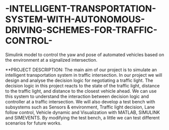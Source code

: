 # -INTELLIGENT-TRANSPORTATION-SYSTEM-WITH-AUTONOMOUS-DRIVING-SCHEMES-FOR-TRAFFIC-CONTROL-
Simulink model to control the yaw and pose of automated vehicles based on the environment at a signalized intersection.


**PROJECT DESCRIPTION:
The main aim of our project is to simulate an intelligent transportation system in traffic intersection. In our project we will design and analyse the decision logic for negotiating a traffic light. The decision logic in this project reacts to the state of the traffic light, distance to the traffic light, and distance to the closest vehicle ahead. We can use this system to understand the interaction between decision logic and controller at a traffic intersection. We will also develop a test bench with subsystems such as Sensors & environment, Traffic light decision, Lane follow control, Vehicle dynamic and Visualization with MATLAB, SIMULINK and SIMEVENTS. By modifying the test bench, a little we can test different scenarios for future works.
